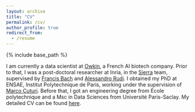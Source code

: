 ```yaml
---
layout: archive
title: "CV"
permalink: /cv/
author_profile: true
redirect_from:
  - /resume
---
```


{% include base_path %}

I am currently a data scientist at [Owkin](https://owkin.com), a French AI biotech company. Prior to that, I was a post-doctoral researcher at Inria, in the [Sierra](https://www.di.ens.fr/sierra/) team, supervised by [Francis Bach](https://www.di.ens.fr/~fbach/) and [Alessandro Rudi](https://www.di.ens.fr/~rudi/). I obtained my PhD at ENSAE, Institut Polytechnique de Paris, working under the supervision of [Marco Cuturi](http://marcocuturi.net). Before that, I got an engineering degree from École polytechnique and a Msc in Data Sciences from Université Paris-Saclay. My detailed CV can be found [here](https://borismuzellec.github.io/publications/CV_website.pdf).
